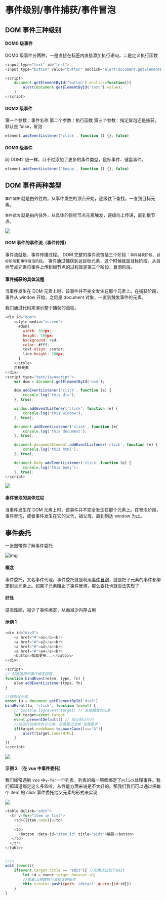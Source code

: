 # 事件级别/事件捕获/事件冒泡

## DOM 事件三种级别

#### DOM0 级事件

DOM0 级事件分两种，一是直接在标签内直接添加执行语句，二是定义执行函数

```js
<input type="text" id="test">
<input type="button" value="button" onclick="alert(document.getElementById('test').value)">

<script>
    document.getElementById('button').onclick=function(){
    	alert(document.getElementById('test').value);
	}
</script>
```

#### DOM2 级事件

第一个参数：事件名称
第二个参数：执行函数
第三个参数：指定冒泡还是捕获，默认是 false，冒泡

```js
element.addEventListener('click', function () {}, false)
```

#### DOM3 级事件

同 DOM2 级一样，只不过添加了更多的事件类型，鼠标事件、键盘事件。

```js
element.addEventListener('keyup', function () {}, false)
```

## DOM 事件两种类型

`事件捕获` 就是由外往内，从事件发生的顶点开始，逐级往下查找，一直到目标元素。

`事件冒泡` 就是由内往外，从具体的目标节点元素触发，逐级向上传递，直到根节点。

![](./img/eventdom1.png)

#### DOM 事件的事件流（事件传播）

事件流就是，事件传播过程。
DOM 完整的事件流包括三个阶段：`事件捕获阶段`、`目标阶段`和`事件冒泡阶段`。
事件通过捕获到达目标元素，这个时候就是目标阶段。从目标节点元素将事件上传到根节点的过程就是第三个阶段，冒泡阶段。

#### 事件捕获的具体流程

当事件发生在 DOM 元素上时，该事件并不完全发生在那个元素上。在捕获阶段，事件从 window 开始，之后是 document 对象，一直到触发事件的元素。

我们通过代码来演示整个捕获的流程。

```js
<div id="dom">
    <style media="screen">
      #dom{
        width: 300px;
        height: 100px;
        background: red;
        color: #fff;
        text-align: center;
        line-height: 100px;
      }
    </style>
    目标元素
</div>
<script type="text/javascript">
    var dom = document.getElementById('dom');

    dom.addEventListener('click', function (e) {
        console.log('this div');
    }, true);

    window.addEventListener('click', function (e) {
        console.log('this window');
    }, true);

    document.addEventListener('click', function (e{
        console.log('this document');
    }, true);

    document.documentElement.addEventListener('click', function (e) {
        console.log('this html');
    }, true);

    document.body.addEventListener('click',function (e) {
        console.log('this body');
    }, true);
</script>
```

![](./img/eventdom2.png)

#### 事件冒泡的具体过程

当事件发生在 DOM 元素上时，该事件并不完全发生在那个元素上。在冒泡阶段，事件冒泡，或者事件发生在它的父代，祖父母，直到到达 window 为止。

## 事件委托

一张图带你了解事件委托

![img](./img/eventdom3.png)

#### 概念

事件委托，又名事件代理。事件委托就是利用[事件冒泡](https://so.csdn.net/so/search?q=事件冒泡&spm=1001.2101.3001.7020)，就是把子元素的事件都绑定到父元素上。如果子元素阻止了事件冒泡，那么委托也就没法实现了

#### 好处

提高性能，减少了事件绑定，从而减少内存占用

#### 示例 1

```js
<div id="div3">
    <a href="#">a1</a><br>
    <a href="#">a2</a><br>
    <a href="#">a3</a><br>
    <a href="#">a4</a><br>
    <button>加载更多...</button>
</div>

<script>
// 封装通用的事件绑定函数
function bindEvent(elem, type, fn) {
    elem.addEventListener(type, fn)
}

//获取父元素
const fu = document.getElementById('div3')
bindEvent(fu, 'click', function (event) {
    // console.log(event.target) // 获取触发的元素
    let target=event.target
    event.preventDefault() // 阻止默认行为
    //过滤符合条件的子元素，主要是过滤掉 加载更多
    if(target.nodeName.toLowerCase()==="A"){
        alert(target.innerHTML)
    }
})
</script>
```

![](./img/eventdom4.png)

#### 示例 2 （在 vue 中事件委托）

我们经常遇到 vue 中`v-for`一个列表，列表的每一项都绑定了`@click`处理事件。我们都知道绑定这么多监听，从性能方面来说是不太好的。那我们我们可以通过把每个 item 的 click 事件委托给父元素的形式来实现

![](./img/20200910171402992.png)

```js
<table @click="edit">
  <tr v-for="item in list">
    <td>{{item.name}}</td>
    ...
    <td>
      <button :data-id="item.id" title="eidt">编辑</button>
   </td>
  </tr>
</table>


//js
edit (event){
    if(event.target.title == "edit"){ //如果点击到了edit
        let id = evenr.target.dataset.id;
        //拿着id参数执行着相关的操作
        this.$router.push({path:'/detail',query:{id:id}})
    }
}
```
